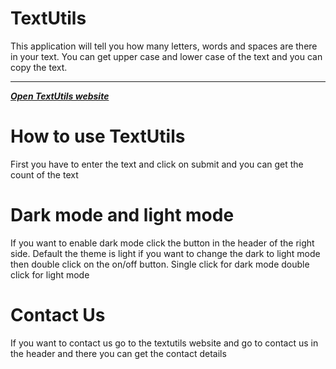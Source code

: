 # TextUtils
This application will tell you how many letters, words and spaces are there in your text. You can get upper case and lower case of the text and you can copy the text.
- - -
***[Open TextUtils website](https://muhammedraiyaan2.github.io/TextUtils)***
# How to use TextUtils
First you have to enter the text and click on submit and you can get the count of the text
# Dark mode and light mode
If you want to enable dark mode click the button in the header of the right side. Default the theme is light if you want to change the dark to light mode then double click on the on/off button. Single click for dark mode double click for light mode
# Contact Us
If you want to contact us go to the textutils website and go to contact us in the header and there you can get the contact details
